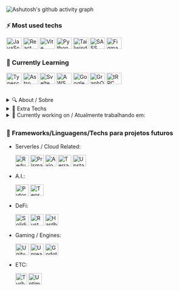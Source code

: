 ![Ashutosh's github activity graph](https://github-readme-activity-graph.vercel.app/graph?username=v-Kaefer&theme=github-compact&height=350&hide_border=true&hide_title=true)

<!--<div>
  <a href=""><img align="left" width="47%" src="https://github-readme-stats.vercel.app/api?username=v-Kaefer&show_icons=true&theme=dracula&include_all_commits=true&count_private=true"/></a>
  <a href=""><img align="left" width="48%" src="https://github-readme-stats.vercel.app/api/top-langs/?username=v-Kaefer&include_all_langs=true&count_private=true"></a>
</div>-->

### ⚡ Most used techs
<div alt="Most Used" style="display: inline_block;">
  <a href="https://www.javascript.com/"><img title="JavaScript" height="30" width="40" src="https://cdn.jsdelivr.net/gh/devicons/devicon/icons/javascript/javascript-original.svg"/></a>
  <a href="https://react.dev/"><img title="React" height="30" width="40" src="https://api.iconify.design/skill-icons/react-dark.svg" /></a>
  <a href="https://vitejs.dev/"><img title="Vite"  height="30" width="40" src="https://api.iconify.design/skill-icons/vite-dark.svg"/></a>
  <a href="https://www.python.org/"><img title="Python" height="30" width="40" src="https://api.iconify.design/skill-icons/python-light.svg" /></a>
  <a href="https://tailwindcss.com/"><img title="Tailwind" height="30" width="40" src="https://api.iconify.design/skill-icons/tailwindcss-dark.svg" /></a>
  <a href="https://sass-lang.com/"><img title="SASS" height="30" width="40" src="https://api.iconify.design/skill-icons/sass.svg" /></a>
  <a href="https://www.figma.com/"><img title="Figma" height="30" width="40" src="https://api.iconify.design/skill-icons/figma-light.svg"/></a>
  <!--<a href=""><img alt="Canva" height="30" width="40" src="https://cdn.jsdelivr.net/gh/devicons/devicon/icons/canva/canva-original.svg" /></a> -->
</div>

### 📝 Currently Learning
<div style="display: inline_block;">
  <img title="Typescript" height="30" width="40" src="https://cdn.jsdelivr.net/gh/devicons/devicon/icons/typescript/typescript-plain.svg" />
  <img title="Astro" height="30" width="40" src="https://api.iconify.design/skill-icons/astro.svg" />
  <img title="Svelte" height="30" width="40" src="https://api.iconify.design/skill-icons/svelte.svg" />
  <img title="AWS" height="30" width="40" src="https://api.iconify.design/skill-icons/aws-light.svg" />
  <img title="Google Cloud" height="30" width="40" src="https://api.iconify.design/devicon/googlecloud.svg" />
  <img title="GraphQL" height="30" width="40" src="https://api.iconify.design/skill-icons/graphql-dark.svg" />
  <img title="tRPC" height="30" width="40" src="https://api.iconify.design/devicon/trpc.svg" />
</div>

##
<details text_color=blue>
  <summary>🔍 About / Sobre</summary>
  ##[ENG]

  Most, if not all of the Techs I'm learning, I use in freelas and/or own projects. 
  As well as Startups that I participate or am invited to participate.
  Self-taught Programmer, but recently i started a Software Engineer degree (2023/1).

  
  ##[PT-BR]
  
  A maioria das Techs que estou aprendendo, uso em freelas e/ou projetos próprios.
  Assim como Startups que participo ou sou convidado.
  Programador autodidata, mas recentemente iniciei a licenciatura em Engenharia de Software (2023/1).
</details>

<details>
  <summary>📂 Extra Techs</summary>
  <div style="display: inline_block;">
    
   - Workflow:
     
     <a href="https://code.visualstudio.com/"><img title="VSCode" height="30" width="40" src="https://api.iconify.design/logos/visual-studio-code.svg" /></a>
     <a href="https://desktop.github.com/"><img title="Github Desktop" height="30" width="40" src="https://desktop.github.com/images/desktop-icon.svg" /></a>
     <a href="https://app.eraser.io/"><img title="Eraser.io" height="30" width="40" src="https://api.iconify.design/logos/eraser-icon.svg?color=%236be096" /></a>
     <a href="https://linear.app/"><img title="" height="35" width="35" src="https://linear.app/_next/image?url=%2F_next%2Fstatic%2Fmedia%2FappIcon.8a73aef2.png&w=1080&q=75" /></a>

  - Serverles / Cloud Related:
    
    <a href="https://pages.cloudflare.com/"><img title="Cloudflare" height="30" width="35" src="https://api.iconify.design/skill-icons/cloudflare-light.svg" /></a>
    <a href="https://vercel.com/"><img title="Vercel" height="30" width="35" src="https://api.iconify.design/skill-icons/vercel-dark.svg" /></a>
    <a href="https://planetscale.com/"><img title="PlanetScale" height="30" width="35" src="https://api.iconify.design/skill-icons/planetscale-dark.svg" /></a>
    <a href="https://redis.io/"><img title="Redis" height="30" width="35" src="https://api.iconify.design/skill-icons/redis-dark.svg" /></a>
    <a href="https://firebase.google.com/"><img title="Firebase" height="30" width="30" src="https://api.iconify.design/vscode-icons/file-type-firebase.svg?color=%236be096" /></a>

  - ETC:

    <a href="https://authjs.dev/"><img title="Auth.js" height="30" width="28" src="https://authjs.dev/img/logo/logo-sm.webp" /></a>
    <a href="https://auth0.com/"><img title="Auth0" height="30" width="35" src="https://api.iconify.design/cib/auth0.svg?color=white" /></a>
    <a href="https://www.hotjar.com/"><img title="Hotjar" height="30" width="35" src="https://api.iconify.design/logos/hotjar-icon.svg?color=%236be096" /></a>
    
  </div>
</details>

<details>
  <summary>📅 Currently working on / Atualmente trabalhando em:</summary>
  
  - Startup(s) [2]:

    LELA Project, (project)
  
  - Site(s) [2]:

    MirU, (Freela)
</details>

##
### 🌱 Frameworks/Linguagens/Techs para projetos futuros
<div style="display: inline_block;">

  - Serverles / Cloud Related:

    <a href="https://redux.js.org/"><img alt="Redux" height="30" width="35" src="https://api.iconify.design/skill-icons/redux.svg" /></a>
    <a href="https://www.prisma.io/"><img alt="Prisma" height="30" width="35" src="https://api.iconify.design/skill-icons/prisma.svg" /></a>
    <a href="https://axiom.co/"><img bg-color="white" alt="Axiom" height="30" width="30" src="https://avatars.githubusercontent.com/u/21122348?s=200&v=4" /></a>
    <a href="https://www.terraform.io/"><img alt="Terraform" height="30" width="35" src="https://api.iconify.design/devicon/terraform.svg" /></a>
    <a href="https://upstash.com/"><img alt="Upstash" height="30" width="35" src="https://api.iconify.design/logos/upstash-icon.svg" /></a>
        
  - A.I.:
    
    <a href="https://pytorch.org/"><img alt="Pytorch" height="30" width="35" src="https://api.iconify.design/skill-icons/pytorch-light.svg" /></a>
    <a href="https://www.tensorflow.org/"><img alt="TensorFlow" height="30" width="35" src="https://api.iconify.design/skill-icons/tensorflow-light.svg" /></a>

  - DeFi:
    
    <img alt="Solidity" height="30" width="35" src="https://api.iconify.design/skill-icons/solidity.svg"/>
    <img alt="Rust" height="30" width="35" src="https://api.iconify.design/skill-icons/rust.svg" />
    <img alt="Hardhat" height="30" width="35" src="https://api.iconify.design/devicon/hardhat.svg"/>

  - Gaming / Engines:
    
    <img alt="Unity" height="30" width="35" src="https://api.iconify.design/skill-icons/unity-light.svg"/>
    <img alt="Unreal Engine" height="30" width="35" src="https://api.iconify.design/skill-icons/unrealengine.svg"/>
    <img alt="Godot" height="30" width="35" src="https://api.iconify.design/skill-icons/godot-light.svg"/>

  - ETC:

    <a href="https://turbo.build/"><img alt="Turborepo" height="30" width="30" src="https://api.iconify.design/simple-icons/turborepo.svg?color=white" /></a>
    <a href="https://uptime.kuma.pet/"><img alt="Uptime Kuma" height="30" width="35" src="https://api.iconify.design/simple-icons/uptimekuma.svg?color=%236be096" /></a>
    
</div>


<!--

<a href=""><img alt="" height="30" width="35" src="" /></a>

#
### Contribuições
<div style="display: inline_block;">
  <img align="left" src="https://img.shields.io/badge/Bitcoin-000?style=for-the-badge&logo=bitcoin&logoColor=white"
style="flex width:fit; max-width: 100%;">
</div>  


**v-Kaefer/v-Kaefer** is a ✨ _special_ ✨ repository because its `README.md` (this file) appears on your GitHub profile.

Here are some ideas to get you started:

- 🔭 I’m currently working on ...
- 🌱 I’m currently learning ...
- 👯 I’m looking to collaborate on ...
- 🤔 I’m looking for help with ...
- 💬 Ask me about ...
- 📫 How to reach me: ...
- 😄 Pronouns: ...
- ⚡ Fun fact: ...

<img alt="Discord" align="center" src="https://img.shields.io/badge/Discord-%235865F2.svg?style=for-the-badge&logo=discord&logoColor=white"/>
<img alt="ProtonMail" align="center" src="https://img.shields.io/badge/ProtonMail-8B89CC?style=for-the-badge&logo=protonmail&logoColor=white"/>
<img align="left" src="https://img.shields.io/badge/Crunchyroll-F47521?style=for-the-badge&logo=crunchyroll&logoColor=white"/>
<img align="left" src="[https://img.shields.io/badge/Windows-0078D6?style=for-the-badge&logo=windows&logoColor=white](https://img.shields.io/badge/Windows%2011-%230079d5.svg?style=for-the-badge&logo=Windows%2011&logoColor=white)"/>
